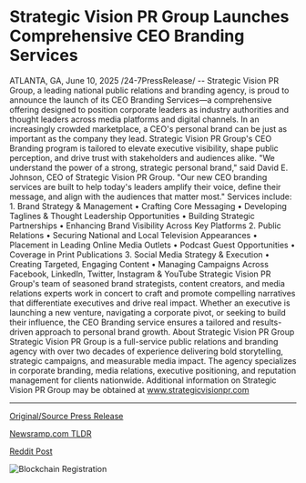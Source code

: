 # Strategic Vision PR Group Launches Comprehensive CEO Branding Services

ATLANTA, GA, June 10, 2025 /24-7PressRelease/ -- Strategic Vision PR Group, a leading national public relations and branding agency, is proud to announce the launch of its CEO Branding Services—a comprehensive offering designed to position corporate leaders as industry authorities and thought leaders across media platforms and digital channels.  In an increasingly crowded marketplace, a CEO's personal brand can be just as important as the company they lead. Strategic Vision PR Group's CEO Branding program is tailored to elevate executive visibility, shape public perception, and drive trust with stakeholders and audiences alike.  "We understand the power of a strong, strategic personal brand," said David E. Johnson, CEO of Strategic Vision PR Group. "Our new CEO branding services are built to help today's leaders amplify their voice, define their message, and align with the audiences that matter most."  Services include: 1. Brand Strategy & Management • Crafting Core Messaging • Developing Taglines & Thought Leadership Opportunities • Building Strategic Partnerships • Enhancing Brand Visibility Across Key Platforms 2. Public Relations • Securing National and Local Television Appearances • Placement in Leading Online Media Outlets • Podcast Guest Opportunities • Coverage in Print Publications 3. Social Media Strategy & Execution • Creating Targeted, Engaging Content • Managing Campaigns Across Facebook, LinkedIn, Twitter, Instagram & YouTube  Strategic Vision PR Group's team of seasoned brand strategists, content creators, and media relations experts work in concert to craft and promote compelling narratives that differentiate executives and drive real impact.  Whether an executive is launching a new venture, navigating a corporate pivot, or seeking to build their influence, the CEO Branding service ensures a tailored and results-driven approach to personal brand growth.  About Strategic Vision PR Group  Strategic Vision PR Group is a full-service public relations and branding agency with over two decades of experience delivering bold storytelling, strategic campaigns, and measurable media impact. The agency specializes in corporate branding, media relations, executive positioning, and reputation management for clients nationwide.  Additional information on Strategic Vision PR Group may be obtained at www.strategicvisionpr.com 

---

[Original/Source Press Release](https://www.24-7pressrelease.com/press-release/523630/strategic-vision-pr-group-launches-comprehensive-ceo-branding-services)
                    

[Newsramp.com TLDR](https://newsramp.com/curated-news/strategic-vision-pr-group-launches-ceo-branding-services-to-elevate-executives/3fe9521b261bf0938cafe6bc9fd5922d) 

 



[Reddit Post](https://www.reddit.com/r/Leadership_Management/comments/1l7srx6/strategic_vision_pr_group_launches_ceo_branding/) 



![Blockchain Registration](https://cdn.newsramp.app/24-7PressRelease/qrcode/256/10/faceZjxQ.webp)